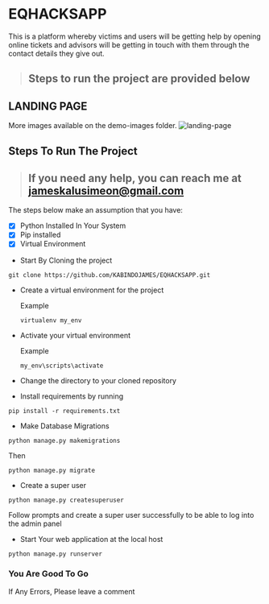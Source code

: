 # EQHACKSAPP
This is a platform whereby victims and users will be getting help by opening online tickets and advisors will be getting in touch with them through the contact details they give out.
> ## Steps to run the project are provided below

## LANDING PAGE

More images available on the demo-images folder.
![landing-page](https://github.com/KABINDOJAMES/EQHACKSAPP/assets/90185274/1a117828-f668-40ec-bbb8-8cbc7400d48e)


## Steps To Run The Project
> ## If you need any help, you can reach me at jameskalusimeon@gmail.com
The steps below make an assumption that you have:
 - [x] Python Installed In Your System
 - [x] Pip installed
 - [x] Virtual Environment

- Start By Cloning the project
```
git clone https://github.com/KABINDOJAMES/EQHACKSAPP.git
```
- Create a virtual environment for the project

   Example 
   ```
   virtualenv my_env
   ```
- Activate your virtual environment

   Example
   ```
   my_env\scripts\activate
   ```
 - Change the directory to your cloned repository
 - Install requirements by running
 ```
 pip install -r requirements.txt
 ```
 - Make Database Migrations
  ```
  python manage.py makemigrations
  ```
  Then
  ```
  python manage.py migrate
  ```
  - Create a super user 
   ```
   python manage.py createsuperuser
   ```
   Follow prompts and create a super user successfully to be able to log into the admin panel
   
   - Start Your web application at the local host 
   ```
   python manage.py runserver
   ```
   ### You Are Good To Go
   
   If Any Errors, Please leave a comment
